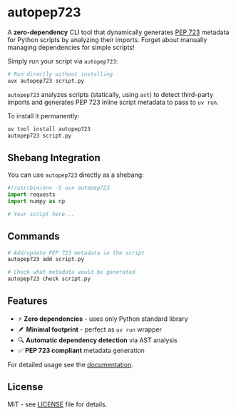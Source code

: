 # autopep723

A **zero-dependency** CLI tool that dynamically generates [PEP 723](https://peps.python.org/pep-0723/) metadata for Python scripts by analyzing their imports. Forget about manually managing dependencies for simple scripts!

Simply run your script via `autopep723`:

```bash
# Run directly without installing
uvx autopep723 script.py
```

`autopep723` analyzes scripts (statically, using `ast`) to detect third-party imports and generates PEP 723 inline script metadata to pass to `uv run`.

To install it permanently:

```bash
uv tool install autopep723
autopep723 script.py
```

## Shebang Integration

You can use `autopep723` directly as a shebang:

```python
#!/usr/bin/env -S uvx autopep723
import requests
import numpy as np

# Your script here...
```


## Commands

```bash
# Add/update PEP 723 metadata in the script
autopep723 add script.py

# Check what metadata would be generated
autopep723 check script.py
```


## Features

- ⚡ **Zero dependencies** - uses only Python standard library
- 🪶 **Minimal footprint** - perfect as `uv run` wrapper
- 🔍 **Automatic dependency detection** via AST analysis
- ✅ **PEP 723 compliant** metadata generation

For detailed usage see the [documentation](https://autopep723.readthedocs.io/).

## License

MIT - see [LICENSE](LICENSE) file for details.
